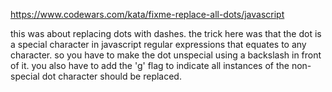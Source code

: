 https://www.codewars.com/kata/fixme-replace-all-dots/javascript

this was about replacing dots with dashes.
the trick here was that the dot is a special character in javascript regular expressions that equates to any character. so you have to make the dot unspecial using a backslash in front of it.
you also have to add the 'g' flag to indicate all instances of the non-special dot character should be replaced. 